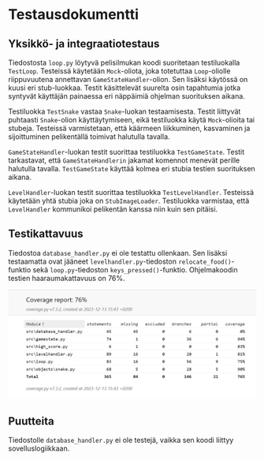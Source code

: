 # Testausdokumentti

## Yksikkö- ja integraatiotestaus

Tiedostosta `loop.py` löytyvä pelisilmukan koodi suoritetaan testiluokalla `TestLoop`. Testeissä käytetään `Mock`-oliota, joka totetuttaa `Loop`-oliolle riippuvuutena annettavan `GameStateHandler`-olion. 
Sen lisäksi käytössä on kuusi eri stub-luokkaa. Testit käsittelevät suurelta osin tapahtumia jotka syntyvät käyttäjän painaessa eri näppäimiä ohjelman suorituksen aikana.

Testiluokka `TestSnake` vastaa `Snake`-luokan testaamisesta. Testit liittyvät puhtaasti `Snake`-olion käyttäytymiseen, eikä testiluokka käytä `Mock`-olioita tai stubeja. Testeissä varmistetaan, että 
käärmeen liikkuminen, kasvaminen ja sijoittuminen pelikentällä toimivat halutulla tavalla.

`GameStateHandler`-luokan testit suorittaa testiluokka `TestGameState`. Testit tarkastavat, että `GameStateHandlerin` jakamat komennot menevät perille halutulla tavalla. `TestGameState` käyttää
kolmea eri stubia testien suorituksen aikana.

`LevelHandler`-luokan testit suorittaa testiluokka `TestLevelHandler`. Testeissä käytetään yhtä stubia joka on `StubImageLoader`. Testiluokka varmistaa, että `LevelHandler` kommunikoi pelikentän kanssa 
niin kuin sen pitäisi.

## Testikattavuus

Tiedostoa `database_handler.py` ei ole testattu ollenkaan. Sen lisäksi testaamatta ovat jääneet `levelhandler.py`-tiedoston `relocate_food()`-funktio
sekä `loop.py`-tiedoston `keys_pressed()`-funktio. Ohjelmakoodin testien haaraumakattavuus on 76%. 

![](../snakegame/src/images/test_coverage.png)

## Puutteita

Tiedostolle `database_handler.py` ei ole testejä, vaikka sen koodi liittyy sovelluslogiikkaan.

